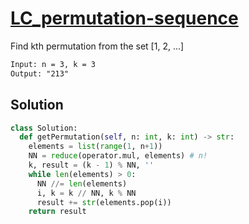 # [LC_permutation-sequence](https://leetcode.com/problems/permutation-sequence)

Find kth permutation from the set [1, 2, ...]

```txt
Input: n = 3, k = 3
Output: "213"
```

## Solution

```py
class Solution:
  def getPermutation(self, n: int, k: int) -> str:
    elements = list(range(1, n+1))
    NN = reduce(operator.mul, elements) # n!
    k, result = (k - 1) % NN, ''
    while len(elements) > 0:
      NN //= len(elements)
      i, k = k // NN, k % NN
      result += str(elements.pop(i))
    return result
```
